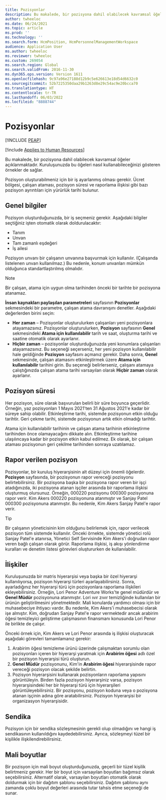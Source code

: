 ```yaml
---
title: Pozisyonlar
description: Bu makalede, bir pozisyona dahil olabilecek kavramsal öğeler açıklanmaktadır. Kuruluşunuzda bu öğeleri nasıl kullanabileceğinizi gösteren örnekler de sağlar.
author: twheeloc
ms.date: 06/24/2021
ms.topic: article
ms.prod: ''
ms.technology: ''
ms.search.form: HcmPosition, HcmPersonnelManagementWorkspace
audience: Application User
ms.author: twheeloc
ms.reviewer: twheeloc
ms.custom: 269054
ms.search.region: Global
ms.search.validFrom: 2016-11-30
ms.dyn365.ops.version: Version 1611
ms.openlocfilehash: 9c97a96e27188d12b9c5e626613e18d54d6632c0
ms.sourcegitcommit: 52b7225350daa29b1263d8e29c54ac9e20bcca70
ms.translationtype: HT
ms.contentlocale: tr-TR
ms.lasthandoff: 06/03/2022
ms.locfileid: "8888744"
---
```

# <a name="positions"></a>Pozisyonlar


[!INCLUDE [PEAP](../includes/peap-1.md)]

[!include [Applies to Human Resources](../includes/applies-to-hr.md)]

Bu makalede, bir pozisyona dahil olabilecek kavramsal öğeler açıklanmaktadır. Kuruluşunuzda bu öğeleri nasıl kullanabileceğinizi gösteren örnekler de sağlar.

Pozisyon oluşturabilmeniz için bir iş ayarlanmış olması gerekir. Ücret bölgesi, çalışan ataması, pozisyon süresi ve raporlama ilişkisi gibi bazı pozisyon ayrıntıları için yürürlük tarihi bulunur.

## <a name="general-information"></a>Genel bilgiler

Pozisyon oluşturduğunuzda, bir iş seçmeniz gerekir. Aşağıdaki bilgiler seçtiğiniz işten otomatik olarak doldurulacaktır:

- Tanım
- Unvan
- Tam zamanlı eşdeğeri
- İş ailesi

Pozisyon unvanı bir çalışanın unvanına başvurmak için kullanılır. (Çalışanda listelenen unvan kullanılmaz.) Bu nedenle, konum unvanları mümkün olduğunca standartlaştırılmış olmalıdır.

> [!NOTE]
> Bir çalışan, atama için uygun olma tarihinden önceki bir tarihte bir pozisyona atanamaz.
>
> **İnsan kaynakları paylaşılan parametreleri** sayfasının **Pozisyonlar** sekmesindeki bir parametre, çalışan atama davranışını denetler. Aşağıdaki değerlerden birini seçin:
>
> - **Her zaman** – Pozisyonlar oluşturulurken çalışanları yeni pozisyonlara atayamazsınız. Pozisyonlar oluşturulurken, **Pozisyon** sayfasının **Genel** sekmesindeki **Atama için kullanılabilir** tarih ve saat, oluşturma tarihi ve saatine otomatik olarak ayarlanır.
> - **Hiçbir zaman** – pozisyonlar oluşturduğunuzda yeni konumlara çalışanları atayamazsınız. Bu seçeneği seçerseniz, her yeni pozisyon kullanılabilir hale geldiğinde **Pozisyon** sayfasını açmanız gerekir. Daha sonra, **Genel** sekmesinde, çalışan atamasını etkinleştirmek üzere **Atama için kullanılabilir** tarihini girin. Bu seçeneği belirlerseniz, çalışanı atamaya çalıştığınızda çalışan atama tarihi varsayılan olarak **Hiçbir zaman** olarak ayarlanır.

## <a name="position-duration"></a>Pozisyon süresi

Her pozisyon, süre olarak başvurulan belirli bir süre boyunca geçerlidir. Örneğin, yaz pozisyonları 1 Mayıs 2021'ten 31 Ağustos 2021'e kadar bir süreye sahip olabilir. Etkinleştirme tarihi, sistemde pozisyonun etkin olduğu tarihtir. Geri çekme tarihi, sistemde pozisyonun artık etkin olmadığı tarihtir.

Atama için kullanılabilir tarihinin ve çalışan atama tarihinin etkinleştirme tarihinden önce olamayacağını dikkate alın. Etkinleştirme tarihine ulaşılıncaya kadar bir pozisyon etkin kabul edilmez. Ek olarak, bir çalışan ataması pozisyonun geri çekilme tarihinden sonraya uzatılamaz.

## <a name="reports-to-position"></a>Rapor verilen pozisyon

Pozisyonlar, bir kuruluş hiyerarşisinin alt düzeyi için önemli öğelerdir. **Pozisyon** sayfasında, bir pozisyonun rapor vereceği pozisyonu belirtebilirsiniz. Bir pozisyona başka bir pozisyona rapor veren bir işçi atadığınızda, iki pozisyona atanan işçiler arasında bir raporlama ilişkisi oluşturmuş olursunuz. Örneğin, 000220 pozisyonu 000300 pozisyonuna rapor verir. Kim Akers 000220 pozisyonuna atanmıştır ve Sanjay Patel 000300 pozisyonuna atanmıştır. Bu nedenle, Kim Akers Sanjay Patel'e rapor verir.

> [!TIP]
> Bir çalışanın yöneticisinin kim olduğunu belirlemek için, rapor verilecek pozisyon tüm sistemde kullanılır. Önceki örnekte, sistemde yönetici rolü Sanjay Patel'e atanırsa, Yönetici Self Servisinde Kim Akers'i doğrudan rapor veren bağlı çalışan olarak görür. Raporlama ilişkisi, iş akışı yönlendirme kuralları ve denetim listesi görevleri oluştururken de kullanılabilir.

## <a name="relationships"></a>İlişkiler

Kuruluşunuzda bir matris hiyerarşisi veya başka bir özel hiyerarşi kullanılıyorsa, pozisyon hiyerarşi türleri ayarlayabilirsiniz. Sonra, ayarladığınız her hiyerarşi türü için pozisyonlara raporlama ilişkileri ekleyebilirsiniz. Örneğin, Lori Penor Adventure Works'te genel müdürdür ve **Genel Müdür** pozisyonuna atanmıştır. Lori ıvır zıvır temizliğinde kullanılan bir ürünün geliştirilmesini yönetmektedir. Mali konularda yardımcı olması için bir muhasebeciye ihtiyacı vardır. Bu nedenle, Kim Akers'i muhasebecisi olarak işe almıştır. Kim, doğrudan Sanjay Patel'e rapor vermektedir ancak arabirim öğesi temizleyici geliştirme çalışmasının finansmanı konusunda Lori Penor ile birlikte de çalışır.

Önceki örnek için, Kim Akers ve Lori Penor arasında iş ilişkisi oluşturacak aşağıdaki görevleri tamamlamanız gerekir:

1. Arabirim öğesi temizleme ürünü üzerinde çalışmaktan sorumlu olan pozisyonları içeren bir hiyerarşi yaratmak için **Arabirim öğesi** adlı özel bir pozisyon hiyerarşisi türü oluşturun.
2. **Genel Müdür** pozisyonunu, Kim'in **Arabirim öğesi** hiyerarşisinde rapor vereceği pozisyon olacak şekilde belirtin.
3. Pozisyon hiyerarşisini kullanarak pozisyonların raporlama yapısını görüntüleyin. Birden fazla pozisyon hiyerarşiniz varsa, pozisyon hiyerarşisindeki her bir hiyerarşi türü için hiyerarşileri görüntüleyebilirsiniz. Bir pozisyonu, pozisyon koduna veya o pozisyona atanan işçinin adına göre aratabilirsiniz. Pozisyon hiyerarşisi bir organizasyon hiyerarşisidir.

## <a name="labor-union"></a>Sendika

Pozisyon için bir sendika sözleşmesinin gerekli olup olmadığını ve hangi iş sendikasının kullanıldığını kaydedebilirsiniz. Ayrıca, sözleşmeyi tüzel bir kişilikle ilişkilendirebilirsiniz.

## <a name="financial-dimensions"></a>Mali boyutlar

Bir pozisyon için mali boyut oluşturduğunuzda, geçerli bir tüzel kişilik belirtmeniz gerekir. Her bir boyut için varsayılan boyutları bağımsız olarak seçebilirsiniz. Alternatif olarak, varsayılan boyutları otomatik olarak doldurmak için bir dağıtım şablonu seçebilirsiniz. Dağıtım şablonu aynı zamanda çoklu boyut değerleri arasında tutar tahsis etme seçeneği de sunar.
